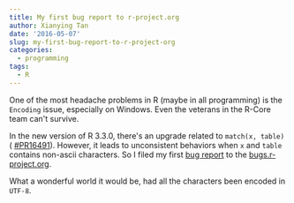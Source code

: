 ```yaml
---
title: My first bug report to r-project.org
author: Xianying Tan
date: '2016-05-07'
slug: my-first-bug-report-to-r-project-org
categories:
  - programming
tags:
  - R
---
```



One of the most headache problems in R (maybe in all programming) is the `Encoding` issue, especially on Windows. Even the veterans in the R-Core team can't survive.

In the new version of R 3.3.0, there's an upgrade related to `match(x, table)` ( [#PR16491](https://bugs.r-project.org/bugzilla3/show_bug.cgi?id=16491)). However, it leads to unconsistent behaviors when `x` and `table` contains non-ascii characters. So I filed my first [bug report](https://bugs.r-project.org/bugzilla/show_bug.cgi?id=16885) to the [bugs.r-project.org](https://bugs.r-project.org/).


What a wonderful world it would be, had all the characters been encoded in `UTF-8`.
